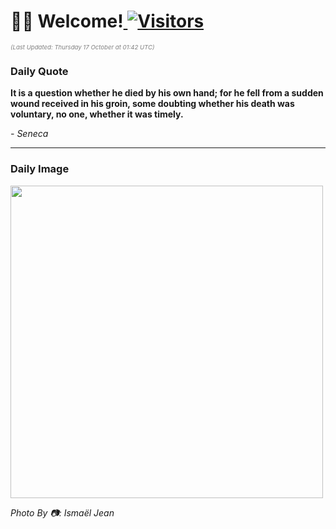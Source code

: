 <h1>👋🏽 Welcome!<a href="https://github.com/OmitNomis/"> <img src="https://visitor-badge.laobi.icu/badge?page_id=OmitNomis" alt="Visitors"></a></h1>

<i><p style="font-size: 0.6rem; color:gray">(Last Updated: Thursday 17 October at 01:42 UTC)</p></i>

<h3> Daily Quote </h3>
<b><p>It is a question whether he died by his own hand; for he fell from a sudden wound received in his groin, some doubting whether his death was voluntary, no one, whether it was timely.</p></b>
<i><caption style="font-size: 0.8rem; color:gray;">- Seneca</caption></i>


<hr>

<h3>Daily Image</h3>
<a href="https://images.unsplash.com/photo-1728410994986-2084b6b480ef?crop=entropy&cs=srgb&fm=jpg&ixid=M3w2MjM3MzF8MHwxfHJhbmRvbXx8fHx8fHx8fDE3MjkxMjkzMzB8&ixlib=rb-4.0.3&q=85" target="_blank"><img style="height:500px;" src=https://images.unsplash.com/photo-1728410994986-2084b6b480ef?crop=entropy&cs=srgb&fm=jpg&ixid=M3w2MjM3MzF8MHwxfHJhbmRvbXx8fHx8fHx8fDE3MjkxMjkzMzB8&ixlib=rb-4.0.3&q=85"/></a>

<i><caption style="font-size: 0.8rem; color:gray;"> Photo By 📷: Ismaël Jean</caption></i>
